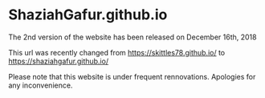 # ShaziahGafur.github.io
The 2nd version of the website has been released on December 16th, 2018

This url was recently changed from https://skittles78.github.io/ to https://shaziahgafur.github.io/

Please note that this website is under frequent rennovations. Apologies for any inconvenience.
